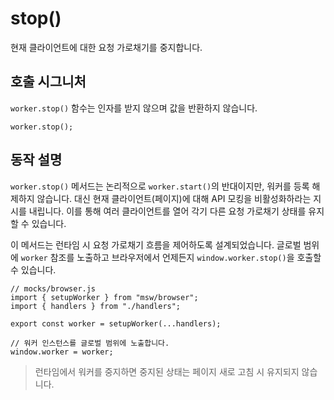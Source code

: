 # stop()

현재 클라이언트에 대한 요청 가로채기를 중지합니다.

## 호출 시그니처

`worker.stop()` 함수는 인자를 받지 않으며 값을 반환하지 않습니다.

```tsx
worker.stop();
```

## 동작 설명

`worker.stop()` 메서드는 논리적으로 `worker.start()`의 반대이지만, 워커를 등록 해제하지 않습니다. 대신 현재 클라이언트(페이지)에 대해 API 모킹을 비활성화하라는 지시를 내립니다. 이를 통해 여러 클라이언트를 열어 각기 다른 요청 가로채기 상태를 유지할 수 있습니다.

이 메서드는 런타임 시 요청 가로채기 흐름을 제어하도록 설계되었습니다. 글로벌 범위에 `worker` 참조를 노출하고 브라우저에서 언제든지 `window.worker.stop()`을 호출할 수 있습니다.

```tsx
// mocks/browser.js
import { setupWorker } from "msw/browser";
import { handlers } from "./handlers";

export const worker = setupWorker(...handlers);

// 워커 인스턴스를 글로벌 범위에 노출합니다.
window.worker = worker;
```

> 런타임에서 워커를 중지하면 중지된 상태는 페이지 새로 고침 시 유지되지 않습니다.
